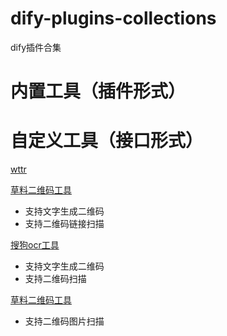 # dify-plugins-collections
dify插件合集

# 内置工具（插件形式）

# 自定义工具（接口形式）
[wttr](./to )

[草料二维码工具](./cl2wm/)
- 支持文字生成二维码
- 支持二维码链接扫描

[搜狗ocr工具](./sougou-ocr/)
- 支持文字生成二维码
- 支持二维码扫描

[草料二维码工具](./cl2wm/)
- 支持二维码图片扫描